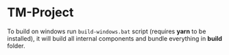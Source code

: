# TM-Project

To build on windows run <code>build-windows.bat</code> script (requires <b>yarn</b> to be installed), it will build all internal components and bundle everything in <b>build</b> folder.
